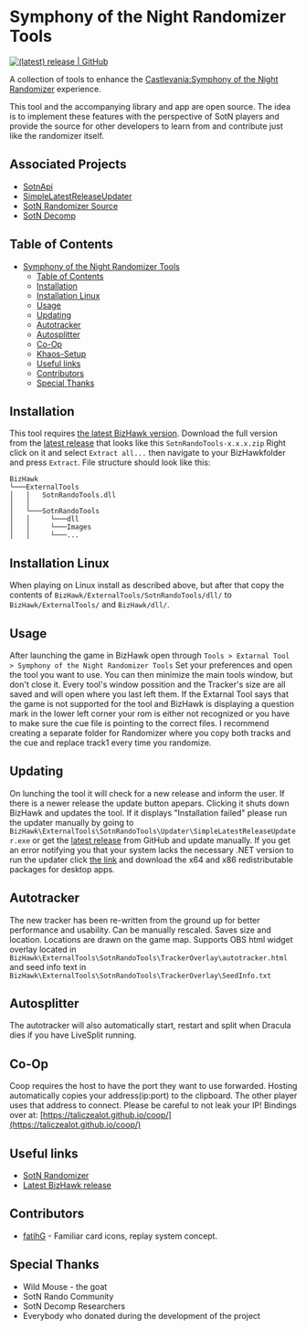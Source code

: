 # Symphony of the Night Randomizer Tools

[![(latest) release | GitHub](https://img.shields.io/github/release/TalicZealot/SotnRandoTools.svg?logo=github&logoColor=333333&style=popout)](https://github.com/TalicZealot/SotnRandoTools/releases/latest)

A collection of tools to enhance the [Castlevania:Symphony of the Night Randomizer](https://sotn.io) experience.

This tool and the accompanying library and app are open source. The idea is to implement these features with the perspective of SotN players and provide the source for other developers to learn from and contribute just like the randomizer itself.

## Associated Projects
* [SotnApi](https://github.com/TalicZealot/SotnApi)
* [SimpleLatestReleaseUpdater](https://github.com/TalicZealot/SimpleLatestReleaseUpdater)
* [SotN Randomizer Source](https://github.com/sotnrando/sotnrando)
* [SotN Decomp](https://github.com/Xeeynamo/sotn-decomp)

## Table of Contents

- [Symphony of the Night Randomizer Tools](#symphony-of-the-night-randomizer-tools)
  - [Table of Contents](#table-of-contents)
  - [Installation](#installation)
  - [Installation Linux](#installation-linux)
  - [Usage](#usage)
  - [Updating](#updating)
  - [Autotracker](#autotracker)
  - [Autosplitter](#autosplitter)
  - [Co-Op](#co-op)
  - [Khaos-Setup](#Khaos-Setup)
  - [Useful links](#useful-links)
  - [Contributors](#contributors)
  - [Special Thanks](#special-thanks)

## Installation
This tool requires [the latest BizHawk version](https://github.com/TASEmulators/BizHawk/releases/latest).
Download the full version from the [latest release](https://github.com/TalicZealot/SotnRandoTools/releases/latest) that looks like this `SotnRandoTools-x.x.x.zip`
Right click on it and select `Extract all...` then navigate to your BizHawkfolder and press `Extract`.
File structure should look like this:
```
BizHawk
└───ExternalTools
│   │   SotnRandoTools.dll
│   │
│   └───SotnRandoTools
│   │     └───dll
│   │     └───Images
│   │     └───...
```

## Installation Linux
When playing on Linux install as described above, but after that copy the contents of `BizHawk/ExternalTools/SotnRandoTools/dll/` to `BizHawk/ExternalTools/` and `BizHawk/dll/`.

## Usage
After launching the game in BizHawk open through ```Tools > Extarnal Tool > Symphony of the Night Randomizer Tools```
Set your preferences and open the tool you want to use. You can then minimize the main tools window, but don't close it.
Every tool's window possition and the Tracker's size are all saved and will open where you last left them.
If the Extarnal Tool says that the game is not supported for the tool and BizHawk is displaying a question mark in the lower left corner your rom is either not recognized or you have to make sure the cue file is pointing to the correct files. I recommend creating a separate folder for Randomizer where you copy both tracks and the cue and replace track1 every time you randomize.

## Updating
On lunching the tool it will check for a new release and inform the user. If there is a newer release the update button apepars. Clicking it shuts down BizHawk and updates the tool. If it displays "Installation failed" please run the updater manually by going to ```BizHawk\ExternalTools\SotnRandoTools\Updater\SimpleLatestReleaseUpdater.exe``` or get the [latest release](https://github.com/TalicZealot/SotnRandoTools/releases/latest) from GitHub and update manually. If you get an error notifying you that your system lacks the necessary .NET version to run the updater click [the link](https://dotnet.microsoft.com/download/dotnet/5.0/runtime?utm_source=getdotnetcore&utm_medium=referral) and download the x64 and x86 redistributable packages for desktop apps.

## Autotracker
The new tracker has been re-written from the ground up for better performance and usability. Can be manually rescaled. Saves size and location. Locations are drawn on the game map.
Supports OBS html widget overlay located in ```BizHawk\ExternalTools\SotnRandoTools\TrackerOverlay\autotracker.html``` and seed info text in  ```BizHawk\ExternalTools\SotnRandoTools\TrackerOverlay\SeedInfo.txt```

## Autosplitter
The autotracker will also automatically start, restart and split when Dracula dies if you have LiveSplit running.

## Co-Op
Coop requires the host to have the port they want to use forwarded. Hosting automatically copies your address(ip:port) to the clipboard. The other player uses that address to connect. Please be careful to not leak your IP!
Bindings over at: [https://taliczealot.github.io/coop/](https://taliczealot.github.io/coop/)

## Useful links
* [SotN Randomizer](https://sotn.io)
* [Latest BizHawk release](https://github.com/TASVideos/BizHawk/releases/latest)

## Contributors
* [fatihG](https://twitter.com/fatihG_) - Familiar card icons, replay system concept.

## Special Thanks
* Wild Mouse - the goat
* SotN Rando Community
* SotN Decomp Researchers
* Everybody who donated during the development of the project